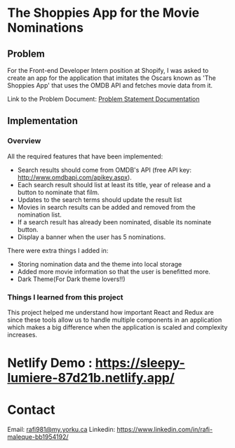 # The Shoppies App for the Movie Nominations

## Problem
For the Front-end Developer Intern position at Shopify, I was asked to create an app for the application that imitates the Oscars known as 'The Shoppies App' that uses the OMDB API and fetches movie data from it.

Link to the Problem Document: [Problem Statement Documentation](https://docs.google.com/document/d/1AZO0BZwn1Aogj4f3PDNe1mhq8pKsXZxtrG--EIbP_-w/edit)

## Implementation
### Overview
All the required features that have been implemented:
- Search results should come from OMDB's API (free API key: http://www.omdbapi.com/apikey.aspx).
- Each search result should list at least its title, year of release and a button to nominate that film.
- Updates to the search terms should update the result list
- Movies in search results can be added and removed from the nomination list.
- If a search result has already been nominated, disable its nominate button.
- Display a banner when the user has 5 nominations.

There were extra things I added in:
- Storing nomination data and the theme into local storage
- Added more movie information so that the user is benefitted  more.
- Dark Theme(For Dark theme lovers!!)

### Things I learned from this project
This project helped me understand how important React and Redux are since these tools allow us to handle multiple components in an application which makes a big difference when the application is scaled and complexity increases. 

# Netlify Demo : https://sleepy-lumiere-87d21b.netlify.app/

# Contact

Email: rafi981@my.yorku.ca
Linkedin: https://www.linkedin.com/in/rafi-maleque-bb1954192/
